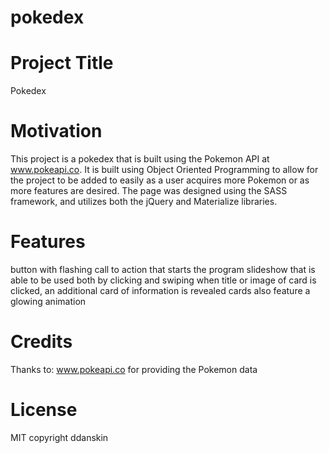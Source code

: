 # pokedex

# Project Title 
Pokedex

# Motivation
This project is a pokedex that is built using the Pokemon API at www.pokeapi.co. It is built using Object Oriented Programming to allow
for the project to be added to easily as a user acquires more Pokemon or as more features are desired. The page was designed using the
SASS framework, and utilizes both the jQuery and Materialize libraries. 


# Features
button with flashing call to action that starts the program
slideshow that is able to be used both by clicking and swiping
when title or image of card is clicked, an additional card of information is revealed
cards also feature a glowing animation

# Credits
Thanks to:
www.pokeapi.co for providing the Pokemon data

# License
MIT copyright ddanskin

